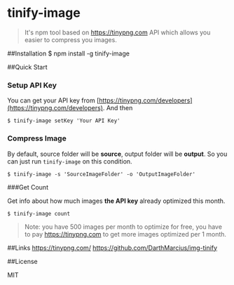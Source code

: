 # tinify-image
> It's npm tool based on https://tinypng.com API which allows you easier to compress you images.

##Installation
    $ npm install -g tinify-image

##Quick Start

### Setup API Key

You can get your API key from [https://tinypng.com/developers](https://tinypng.com/developers). And then

    $ tinify-image setKey 'Your API Key'

### Compress Image

By default, source folder will be **source**, output folder will be **output**. So you can just run ```tinify-image``` on this condition.

    $ tinify-image -s 'SourceImageFolder' -o 'OutputImageFolder'

###Get Count

Get info about how much images **the API key** already optimized this month.

    $ tinify-image count

> Note: you have 500 images per month to optimize for free, you have to pay https://tinypng.com to get more images optimized per 1 month.

##Links
https://tinypng.com/
https://github.com/DarthMarcius/img-tinify

##License
  
MIT